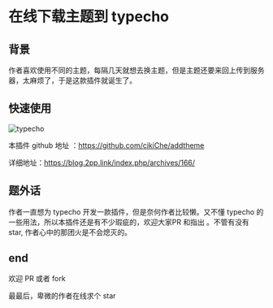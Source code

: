 # 在线下载主题到 typecho

## 背景

作者喜欢使用不同的主题，每隔几天就想去换主题，但是主题还要来回上传到服务器，太麻烦了，于是这款插件就诞生了。



## 快速使用

![typecho](https://github.com/cikiChe/addtheme/blob/6f4648be0b68854aa52101e9fed1cf1ae06f367c/typecho.gif?raw=true)



本插件 github 地址 ：https://github.com/cikiChe/addtheme

详细地址：https://blog.2pp.link/index.php/archives/166/


## 题外话

作者一直想为 typecho 开发一款插件，但是奈何作者比较懒。又不懂 typecho 的一些用法，所以本插件还是有不少瑕疵的，欢迎大家PR 和指出 。不管有没有 star, 作者心中的那团火是不会熄灭的。



## end

欢迎 PR 或者 fork 

最最后，卑微的作者在线求个 star
